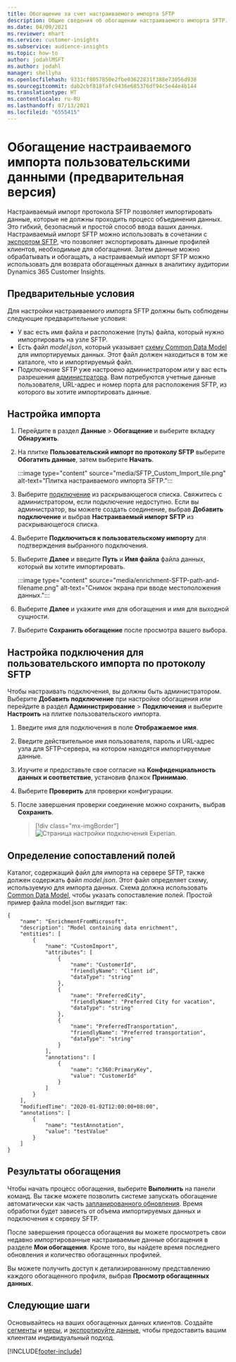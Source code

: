 ```yaml
---
title: Обогащение за счет настраиваемого импорта SFTP
description: Общие сведения об обогащении настраиваемого импорта SFTP.
ms.date: 04/09/2021
ms.reviewer: mhart
ms.service: customer-insights
ms.subservice: audience-insights
ms.topic: how-to
author: jodahlMSFT
ms.author: jodahl
manager: shellyha
ms.openlocfilehash: 9331cf8057850e2fbe03622831f388e73056d938
ms.sourcegitcommit: dab2cbf818fafc9436e685376df94c5e44e4b144
ms.translationtype: HT
ms.contentlocale: ru-RU
ms.lasthandoff: 07/13/2021
ms.locfileid: "6555415"
---
```

# <a name="enrich-customer-profiles-with-custom-data-preview"></a>Обогащение настраиваемого импорта пользовательскими данными (предварительная версия)

Настраиваемый импорт протокола SFTP позволяет импортировать данные, которые не должны проходить процесс объединения данных. Это гибкий, безопасный и простой способ ввода ваших данных. Настраиваемый импорт SFTP можно использовать в сочетании с [экспортом SFTP](export-sftp.md), что позволяет экспортировать данные профилей клиентов, необходимые для обогащения. Затем данные можно обрабатывать и обогащать, а настраиваемый импорт SFTP можно использовать для возврата обогащенных данных в аналитику аудитории Dynamics 365 Customer Insights.

## <a name="prerequisites"></a>Предварительные условия

Для настройки настраиваемого импорта SFTP должны быть соблюдены следующие предварительные условия:

- У вас есть имя файла и расположение (путь) файла, который нужно импортировать на узле SFTP.
- Eсть файл *model.json*, который указывает [схему Common Data Model](/common-data-model/) для импортируемых данных. Этот файл должен находиться в том же каталоге, что и импортируемый файл.
- Подключение SFTP уже настроено администратором *или* у вас есть разрешения [администратора](permissions.md#administrator). Вам потребуются учетные данные пользователя, URL-адрес и номер порта для расположения SFTP, из которого вы хотите импортировать данные.


## <a name="configure-the-import"></a>Настройка импорта

1. Перейдите в раздел **Данные** > **Обогащение** и выберите вкладку **Обнаружить**.

1. На плитке **Пользовательский импорт по протоколу SFTP** выберите **Обогатить данные**, затем выберите **Начать**.

   :::image type="content" source="media/SFTP_Custom_Import_tile.png" alt-text="Плитка настраиваемого импорта SFTP.":::

1. Выберите [подключение](connections.md) из раскрывающегося списка. Свяжитесь с администратором, если подключение недоступно. Если вы администратор, вы можете создать соединение, выбрав **Добавить подключение** и выбрав **Настраиваемый импорт SFTP** из раскрывающегося списка.

1. Выберите **Подключиться к пользовательскому импорту** для подтверждения выбранного подключения.

1.  Выберите **Далее** и введите **Путь** и **Имя файла** файла данных, который вы хотите импортировать.

    :::image type="content" source="media/enrichment-SFTP-path-and-filename.png" alt-text="Снимок экрана при вводе местоположения данных.":::

1. Выберите **Далее** и укажите имя для обогащения и имя для выходной сущности. 

1. Выберите **Сохранить обогащение** после просмотра вашего выбора.

## <a name="configure-the-connection-for-sftp-custom-import"></a>Настройка подключения для пользовательского импорта по протоколу SFTP 

Чтобы настраивать подключения, вы должны быть администратором. Выберите **Добавить подключение** при настройке обогащения *или* перейдите в раздел **Администрирование** > **Подключения** и выберите **Настроить** на плитке пользовательского импорта.

1. Введите имя для подключения в поле **Отображаемое имя**.

1. Введите действительное имя пользователя, пароль и URL-адрес узла для SFTP-сервера, на котором находятся импортируемые данные.

1. Изучите и предоставьте свое согласие на **Конфиденциальность данных и соответствие**, установив флажок **Принимаю**.

1. Выберите **Проверить** для проверки конфигурации.

1. После завершения проверки соединение можно сохранить, выбрав **Сохранить**.

   > [!div class="mx-imgBorder"]
   > ![Страница настройки подключения Experian.](media/enrichment-SFTP-connection.png "Страница настройки подключения Experian")


## <a name="defining-field-mappings"></a>Определение сопоставлений полей 

Каталог, содержащий файл для импорта на сервере SFTP, также должен содержать файл *model.json*. Этот файл определяет схему, используемую для импорта данных. Схема должна использовать [Common Data Model](/common-data-model/), чтобы указать сопоставление полей. Простой пример файла model.json выглядит так:

```
{
    "name": "EnrichmentFromMicrosoft",
    "description": "Model containing data enrichment",
    "entities": [
        {
            "name": "CustomImport",
            "attributes": [
                {
                    "name": "CustomerId",
                    "friendlyName": "Client id",
                    "dataType": "string"
                },
                {
                    "name": "PreferredCity",
                    "friendlyName": "Preferred City for vacation",
                    "dataType": "string"
                },
                {
                    "name": "PreferredTransportation",
                    "friendlyName": "Preferred transportation",
                    "dataType": "string"
                }
            ],
            "annotations": [
                {
                    "name": "c360:PrimaryKey",
                    "value": "CustomerId"
                }
            ]
        }
    ],
    "modifiedTime": "2020-01-02T12:00:00+08:00",
    "annotations": [
        {
            "name": "testAnnotation",
            "value": "testValue"
        }
    ]
}
```

## <a name="enrichment-results"></a>Результаты обогащения

Чтобы начать процесс обогащения, выберите **Выполнить** на панели команд. Вы также можете позволить системе запускать обогащение автоматически как часть [запланированного обновления](system.md#schedule-tab). Время обработки будет зависеть от объема импортируемых данных и подключения к серверу SFTP.

После завершения процесса обогащения вы можете просмотреть свои недавно импортированные настраиваемые данные обогащения в разделе **Мои обогащения**. Кроме того, вы найдете время последнего обновления и количество обогащенных профилей.

Вы можете получить доступ к детализированному представлению каждого обогащенного профиля, выбрав **Просмотр обогащенных данных**.

## <a name="next-steps"></a>Следующие шаги

Основывайтесь на ваших обогащенных данных клиентов. Создайте [сегменты](segments.md) и [меры](measures.md), и [экспортируйте данные](export-destinations.md), чтобы предоставить вашим клиентам индивидуальный подход.

[!INCLUDE[footer-include](../includes/footer-banner.md)]
